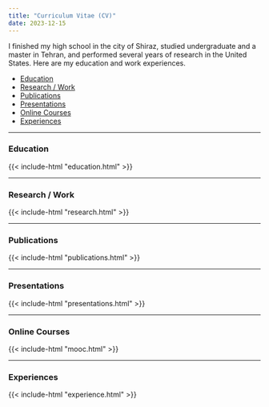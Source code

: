 ```yaml
---
title: "Curriculum Vitae (CV)"
date: 2023-12-15
---
```

I finished my high school in the city of Shiraz, studied undergraduate and a master in Tehran, and performed
several years of research in the United States. Here are my education and work experiences.

- [Education](#education)
- [Research / Work](#research--work)
- [Publications](#publications)
- [Presentations](#presentations)
- [Online Courses](#online-courses)
- [Experiences](#experiences)
___

### Education
{{< include-html "education.html" >}}

___
### Research / Work
{{< include-html "research.html" >}}

___
### Publications
{{< include-html "publications.html" >}}

___
### Presentations
{{< include-html "presentations.html" >}}

[//]: # (___)

[//]: # (### Skills)

[//]: # ({{< include-html "skills.html" >}})

___
### Online Courses
{{< include-html "mooc.html" >}}

___
### Experiences
{{< include-html "experience.html" >}}
